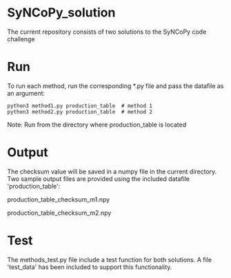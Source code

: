 # SyNCoPy_solution
The current repository consists of two solutions to the SyNCoPy code challenge

# Run
To run each method, run the corresponding *.py file and pass the datafile as an argument:

    python3 method1.py production_table  # method 1
    python3 method2.py production_table  # method 2

Note: Run from the directory where production_table is located

# Output
The checksum value will be saved in a numpy file in the current directory. Two sample output files are provided using the included datafile 'production_table':

production_table_checksum_m1.npy

production_table_checksum_m2.npy

# Test
The methods_test.py file include a test function for both solutions. A file 'test_data' has been included to support this functionality.
